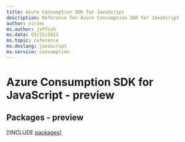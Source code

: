 ```yaml
---
title: Azure Consumption SDK for JavaScript
description: Reference for Azure Consumption SDK for JavaScript
author: xirzec
ms.author: jeffish
ms.data: 03/21/2023
ms.topic: reference
ms.devlang: javascript
ms.service: consumption
---
```

# Azure Consumption SDK for JavaScript - preview
## Packages - preview
[!INCLUDE [packages](consumption-index.md)]